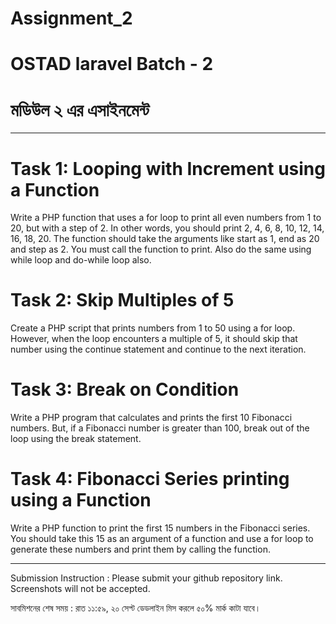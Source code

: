 ﻿# Assignment_2

# OSTAD laravel Batch - 2

# মডিউল ২ এর এসাইনমেন্ট
*****************************************************************************************************************************************************************************
# Task 1: Looping with Increment using a Function
Write a PHP function that uses a for loop to print all even numbers from 1 to 20, but with a step of 2. In other words, you should print 2, 4, 6, 8, 10, 12, 14, 16, 18, 20. The function should take the arguments like start as 1, end as 20 and step as 2. You must call the function to print. Also do the same using while loop and do-while loop also.

# Task 2: Skip Multiples of 5
Create a PHP script that prints numbers from 1 to 50 using a for loop. However, when the loop encounters a multiple of 5, it should skip that number using the continue statement and continue to the next iteration.

# Task 3: Break on Condition
Write a PHP program that calculates and prints the first 10 Fibonacci numbers. But, if a Fibonacci number is greater than 100, break out of the loop using the break statement.

# Task 4: Fibonacci Series printing using a Function
Write a PHP function to print the first 15 numbers in the Fibonacci series. You should take this 15 as an argument of a function and use a for loop to generate these numbers and print them by calling the function.

**********************************************************************************************************************************************************************

Submission Instruction :
Please submit your github repository link. Screenshots will not be accepted.

সাবমিশনের শেষ সময় : রাত ১১:৫৯, ২০ সেপ্ট
ডেডলাইন মিস করলে ৫০% মার্ক কাটা যাবে।
